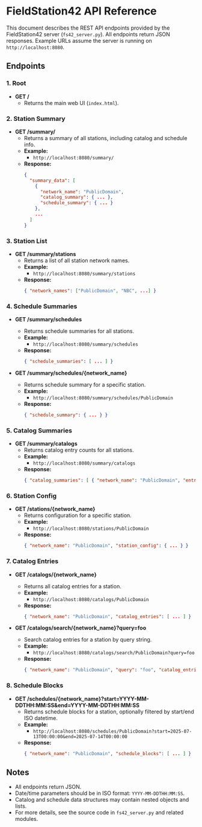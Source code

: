 # FieldStation42 API Reference

This document describes the REST API endpoints provided by the FieldStation42 server (`fs42_server.py`). All endpoints return JSON responses. Example URLs assume the server is running on `http://localhost:8080`.

## Endpoints

### 1. Root
- **GET /**
  - Returns the main web UI (`index.html`).

### 2. Station Summary
- **GET /summary/**
  - Returns a summary of all stations, including catalog and schedule info.
  - **Example:**
    - `http://localhost:8080/summary/`
  - **Response:**
    ```json
    {
      "summary_data": [
        {
          "network_name": "PublicDomain",
          "catalog_summary": { ... },
          "schedule_summary": { ... }
        },
        ...
      ]
    }
    ```

### 3. Station List
- **GET /summary/stations**
  - Returns a list of all station network names.
  - **Example:**
    - `http://localhost:8080/summary/stations`
  - **Response:**
    ```json
    { "network_names": ["PublicDomain", "NBC", ...] }
    ```

### 4. Schedule Summaries
- **GET /summary/schedules**
  - Returns schedule summaries for all stations.
  - **Example:**
    - `http://localhost:8080/summary/schedules`
  - **Response:**
    ```json
    { "schedule_summaries": [ ... ] }
    ```

- **GET /summary/schedules/{network_name}**
  - Returns schedule summary for a specific station.
  - **Example:**
    - `http://localhost:8080/summary/schedules/PublicDomain`
  - **Response:**
    ```json
    { "schedule_summary": { ... } }
    ```

### 5. Catalog Summaries
- **GET /summary/catalogs**
  - Returns catalog entry counts for all stations.
  - **Example:**
    - `http://localhost:8080/summary/catalogs`
  - **Response:**
    ```json
    { "catalog_summaries": [ { "network_name": "PublicDomain", "entry_count": 42 }, ... ] }
    ```

### 6. Station Config
- **GET /stations/{network_name}**
  - Returns configuration for a specific station.
  - **Example:**
    - `http://localhost:8080/stations/PublicDomain`
  - **Response:**
    ```json
    { "network_name": "PublicDomain", "station_config": { ... } }
    ```

### 7. Catalog Entries
- **GET /catalogs/{network_name}**
  - Returns all catalog entries for a station.
  - **Example:**
    - `http://localhost:8080/catalogs/PublicDomain`
  - **Response:**
    ```json
    { "network_name": "PublicDomain", "catalog_entries": [ ... ] }
    ```

- **GET /catalogs/search/{network_name}?query=foo**
  - Search catalog entries for a station by query string.
  - **Example:**
    - `http://localhost:8080/catalogs/search/PublicDomain?query=foo`
  - **Response:**
    ```json
    { "network_name": "PublicDomain", "query": "foo", "catalog_entries": [ ... ] }
    ```

### 8. Schedule Blocks
- **GET /schedules/{network_name}?start=YYYY-MM-DDTHH:MM:SS&end=YYYY-MM-DDTHH:MM:SS**
  - Returns schedule blocks for a station, optionally filtered by start/end ISO datetime.
  - **Example:**
    - `http://localhost:8080/schedules/PublicDomain?start=2025-07-13T00:00:00&end=2025-07-14T00:00:00`
  - **Response:**
    ```json
    { "network_name": "PublicDomain", "schedule_blocks": [ ... ] }
    ```

## Notes
- All endpoints return JSON.
- Date/time parameters should be in ISO format: `YYYY-MM-DDTHH:MM:SS`.
- Catalog and schedule data structures may contain nested objects and lists.
- For more details, see the source code in `fs42_server.py` and related modules.
